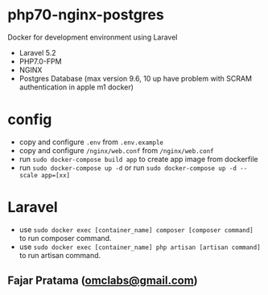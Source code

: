 # php70-nginx-postgres

Docker for development environment using Laravel

- Laravel 5.2
- PHP7.0-FPM
- NGINX
- Postgres Database (max version 9.6, 10 up have problem with SCRAM authentication in apple m1 docker)

# config

- copy and configure `.env` from `.env.example`
- copy and configure `/nginx/web.conf` from `/nginx/web.conf`
- run `sudo docker-compose build app` to create app image from dockerfile
- run `sudo docker-compose up -d` or run `sudo docker-compose up -d --scale app=[xx]`

# Laravel

- use `sudo docker exec [container_name] composer [composer command]` to run composer command.
- use `sudo docker exec [container_name] php artisan [artisan command]` to run artisan command.

## Fajar Pratama (omclabs@gmail.com)
